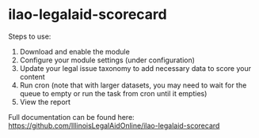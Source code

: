 # ilao-legalaid-scorecard
Steps to use:
1) Download and enable the module
2) Configure your module settings (under configuration)
3) Update your legal issue taxonomy to add necessary data to score your content
4) Run cron (note that with larger datasets, you may need to wait for the queue to empty or run the task from cron until it empties)
5) View the report

Full documentation can be found here: https://github.com/IllinoisLegalAidOnline/ilao-legalaid-scorecard
